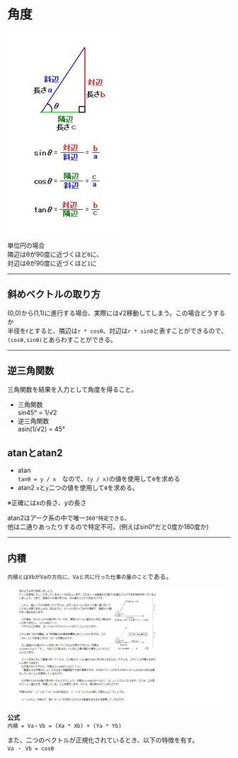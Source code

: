 # 角度
![サンマの塩焼き](画像/sin.jpg)

単位円の場合  
隣辺はθが90度に近づくほど`0`に、  
対辺はθが90度に近づくほど`1`に

---

## 斜めベクトルの取り方

(0,0)から(1,1)に進行する場合、実際には√2移動してしまう。この場合どうするか  
半径をrとすると、隣辺は`r * cosθ`、対辺は`r * sinθ`と表すことができるので、  
`(cosθ,sinθ)`とあらわすことができる。

---

## 逆三角関数

三角関数を結果を入力として角度を得ること。  
- 三角関数  
sin45° = 1/√2  
- 逆三角関数  
asin(1/√2) = 45°

## atanとatan2
- atan  
`tanθ = y / x`　なので、`(y / x)`の値を使用して`θ`を求める  
- atan2
`x`と`y`二つの値を使用して`θ`を求める。

※正確にはxの長さ、yの長さ

atan2はアーク系の中で唯一`360°特定できる。`  
他は二通りあったりするので特定不可。(例えばsin0°だと0度か180度か)

---

## 内積
`内積とはVbがVaの方向に、Vaと共に行った仕事の量のこと`である。

![dot](画像/dot.jpg)

**公式**  
`内積 = Va・Vb = (Xa * Xb) + (Ya * Yb)`

また、二つのベクトルが正規化されているとき、以下の特徴を有す。  
`Va ・ Vb = cosθ`
